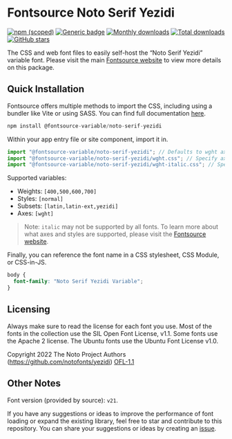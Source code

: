 # Fontsource Noto Serif Yezidi

[![npm (scoped)](https://img.shields.io/npm/v/@fontsource-variable/noto-serif-yezidi?color=brightgreen)](https://www.npmjs.com/package/@fontsource-variable/noto-serif-yezidi) [![Generic badge](https://img.shields.io/badge/fontsource-passing-brightgreen)](https://github.com/fontsource/fontsource) [![Monthly downloads](https://badgen.net/npm/dm/@fontsource-variable/noto-serif-yezidi)](https://github.com/fontsource/fontsource) [![Total downloads](https://badgen.net/npm/dt/@fontsource-variable/noto-serif-yezidi)](https://github.com/fontsource/fontsource) [![GitHub stars](https://img.shields.io/github/stars/fontsource/fontsource.svg?style=social&label=Star)](https://github.com/fontsource/fontsource/stargazers)

The CSS and web font files to easily self-host the “Noto Serif Yezidi” variable font. Please visit the main [Fontsource website](https://fontsource.org/fonts/noto-serif-yezidi) to view more details on this package.

## Quick Installation

Fontsource offers multiple methods to import the CSS, including using a bundler like Vite or using SASS. You can find full documentation [here](https://fontsource.org/docs/getting-started/introduction).

```javascript
npm install @fontsource-variable/noto-serif-yezidi
```

Within your app entry file or site component, import it in.

```javascript
import "@fontsource-variable/noto-serif-yezidi"; // Defaults to wght axis
import "@fontsource-variable/noto-serif-yezidi/wght.css"; // Specify axis
import "@fontsource-variable/noto-serif-yezidi/wght-italic.css"; // Specify axis and style
```

Supported variables:
- Weights: `[400,500,600,700]`
- Styles: `[normal]`
- Subsets: `[latin,latin-ext,yezidi]`
- Axes: `[wght]`

> Note: `italic` may not be supported by all fonts. To learn more about what axes and styles are supported, please visit the [Fontsource website](https://fontsource.org/fonts/noto-serif-yezidi).

Finally, you can reference the font name in a CSS stylesheet, CSS Module, or CSS-in-JS.

```css
body {
  font-family: "Noto Serif Yezidi Variable";
}
```

## Licensing
Always make sure to read the license for each font you use. Most of the fonts in the collection use the SIL Open Font License, v1.1. Some fonts use the Apache 2 license. The Ubuntu fonts use the Ubuntu Font License v1.0.

Copyright 2022 The Noto Project Authors (https://github.com/notofonts/yezidi)
[OFL-1.1](https://openfontlicense.org)

## Other Notes
Font version (provided by source): `v21`.

If you have any suggestions or ideas to improve the performance of font loading or expand the existing library, feel free to star and contribute to this repository. You can share your suggestions or ideas by creating an [issue](https://github.com/fontsource/fontsource/issues).